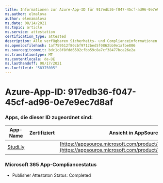 ```yaml
---
title: Informationen zur Azure-App-ID für 917edb36-f047-45cf-ad96-0e7e9ec7d8af
ms.author: elmalova
author: elenamalova
ms.date: 08/14/2021
ms.topic: article
ms.service: attestation
certification_type: attested
description: Alle verfügbaren Sicherheits- und Complianceinformationen für 917edb36-f047-45cf-ad96-0e7e9ec7d8af.
ms.openlocfilehash: 1af759512f80cbf9712bed5f0862bb9e1afbe806
ms.sourcegitcommit: bdc1c8f8fdd6592cfbb59c8a7cf38477bca26e2a
ms.translationtype: MT
ms.contentlocale: de-DE
ms.lasthandoff: 08/17/2021
ms.locfileid: "58375005"
---
```

# <a name="azure-app-id-917edb36-f047-45cf-ad96-0e7e9ec7d8af"></a>Azure-App-ID: 917edb36-f047-45cf-ad96-0e7e9ec7d8af


### <a name="apps-associated-with-this-id"></a>Apps, die dieser ID zugeordnet sind:
| **App-Name** | **Zertifiziert** | **Ansicht in AppSource** |
|--------------|---------------|-----------------------|
| [Studi.ly](https://docs.microsoft.com/microsoft-365-app-certification/forward/WA200001668) |  | [https://appsource.microsoft.com/product/office/WA200001668](https://appsource.microsoft.com/product/office/WA200001668) |

### <a name="microsoft-365-app-compliance-status"></a>Microsoft 365 App-Compliancestatus
- Publisher Attestaton Status: Completed
